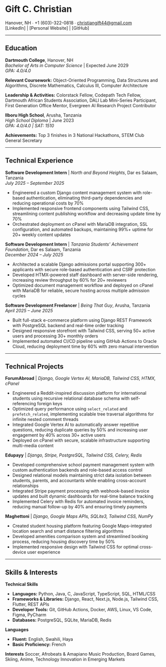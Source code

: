 # Gift C. Christian
Hanover, NH ∙ +1 (603)-322-0818 ∙ christiangift44@gmail.com  
[LinkedIn] | [Personal Website] | [GitHub]

---

## Education

**Dartmouth College**, Hanover, NH  
*Bachelor of Arts in Computer Science* | Expected June 2029  
*GPA: 4.0/4.0*

**Relevant Coursework:** Object-Oriented Programming, Data Structures and Algorithms, Discrete Mathematics, Calculus III, Computer Architecture

**Leadership & Activities:** Colorstack Fellow, Codepath Tech Fellow, Dartmouth African Students Association, DALI Lab Mini-Series Participant, First Generation Office Mentor, Evergreen AI Research Project Contributor

**Ilboru High School**, Arusha, Tanzania  
*High School Diploma* | June 2023  
*GPA: 4.0/4.0 | SAT: 1510*

**Achievements:** Top 3 finishes in 3 National Hackathons, STEM Club General Secretary

---

## Technical Experience

**Software Development Intern** | *North and Beyond Heights*, Dar es Salaam, Tanzania  
*July 2025 – September 2025*

- Engineered a custom Django content management system with role-based authentication, eliminating third-party dependencies and reducing operational costs by 70%
- Implemented responsive frontend components using Tailwind CSS, streamlining content publishing workflow and decreasing update time by 70%
- Orchestrated deployment on cPanel with MariaDB integration, SSL configuration, and automated backups, maintaining 99%+ uptime for 20+ weekly content updates

**Software Development Intern** | *Tanzania Students' Achievement Foundation*, Dar es Salaam, Tanzania  
*December 2024 – July 2025*

- Architected a scalable Django admissions portal supporting 300+ applicants with secure role-based authentication and CSRF protection
- Developed HTMX-powered staff dashboard with server-side rendering, increasing review throughput by 60% for 20+ reviewers
- Optimized document management workflow and deployed on cPanel with MariaDB for reliable, secure hosting across multiple admission cycles

**Software Development Freelancer** | *Being That Guy*, Arusha, Tanzania  
*April 2025 – June 2025*

- Built full-stack e-commerce platform using Django REST Framework with PostgreSQL backend and real-time order tracking
- Designed responsive storefront with Tailwind CSS, serving 50+ active users and processing 30+ monthly orders
- Implemented automated CI/CD pipeline using GitHub Actions to Oracle Cloud, reducing deployment time by 60% with zero manual intervention

---

## Technical Projects

**ForumAbroad** | *Django, Google Vertex AI, MariaDB, Tailwind CSS, HTMX, cPanel*
- Engineered a Reddit-inspired discussion platform for international students using recursive relational database schema with self-referencing foreign keys
- Optimized query performance using `select_related` and `prefetch_related`, implementing scalable tree traversal algorithms for infinite nested comment threads
- Integrated Google Vertex AI to automatically answer repetitive questions, reducing duplicate queries by 50% and increasing user engagement by 40% across 30+ active users
- Deployed on cPanel with secure, scalable infrastructure supporting multi-media content

**Edupayy** | *Django, Stripe, PostgreSQL, Tailwind CSS, Celery, Redis*
- Developed comprehensive school payment management system with custom authentication backends and role-based access control
- Designed relational models maintaining strict data isolation between students, parents, and accountants while enabling cross-account relationships
- Integrated Stripe payment processing with webhook-based invoice updates and built dynamic dashboards for real-time balance tracking
- Implemented Celery with Redis for automated invoice reminders, reducing manual follow-up by 40% and ensuring timely payments

**Maghettoni** | *Django, Google Maps APIs, SQLite3, Tailwind CSS, NumPy*
- Created student housing platform featuring Google Maps-integrated location search and smart distance filtering algorithms
- Developed amenities comparison system and streamlined booking process, reducing housing discovery time by 50%
- Implemented responsive design with Tailwind CSS for optimal cross-device user experience

---

## Skills & Interests

**Technical Skills**
- **Languages:** Python, Java, C, JavaScript, TypeScript, SQL, HTML/CSS
- **Frameworks & Libraries:** Django, React, Next.js, Node.js, Tailwind CSS, Flutter, REST APIs
- **Developer Tools:** Git, GitHub Actions, Docker, AWS, Linux, VS Code, Figma, PyCharm
- **Databases:** PostgreSQL, SQLite, MariaDB, Redis

**Languages**
- **Fluent:** English, Swahili, Haya
- **Basic Proficiency:** French

**Interests**
Soccer, Afrobeats & Amapiano Music Production, Board Games, Skiing, Anime, Technology Innovation in Emerging Markets

